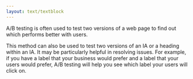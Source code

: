 ```yaml
---
layout: text/textblock
---
```


A/B testing is often used to test two versions of a web page to find out which performs better with users.

This method can also be used to test two versions of an IA or a heading within an IA.  It may be particularly helpful in resolving issues.  For example, if you have a label that your business would prefer and a label that your users would prefer, A/B testing will help you see which label your users will click on.